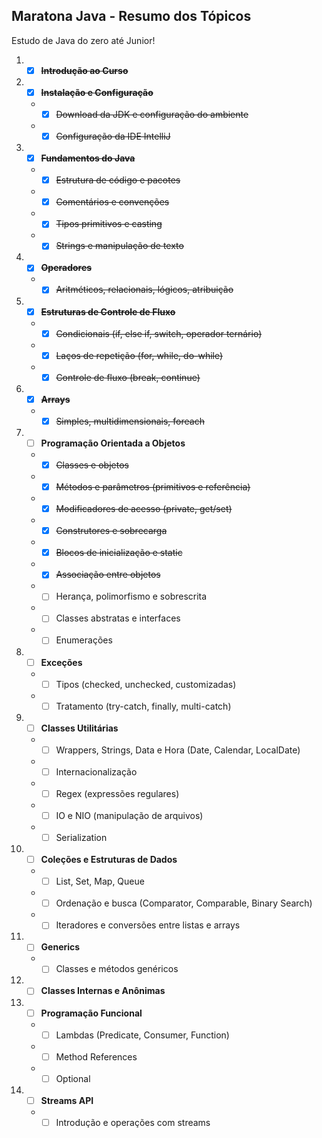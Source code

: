 ## **Maratona Java - Resumo dos Tópicos**

Estudo de Java do zero até Junior!

1. -[x] ~~**Introdução ao Curso**~~
2. -[x] ~~**Instalação e Configuração**~~
    - -[x] ~~Download da JDK e configuração do ambiente~~
    - -[x] ~~Configuração da IDE IntelliJ~~
3. -[x] ~~**Fundamentos do Java**~~
    - -[x] ~~Estrutura de código e pacotes~~
    - -[x] ~~Comentários e convenções~~
    - -[x] ~~Tipos primitivos e casting~~
    - -[x] ~~Strings e manipulação de texto~~
4. -[x] ~~**Operadores**~~
    - -[x] ~~Aritméticos, relacionais, lógicos, atribuição~~
5. -[x] ~~**Estruturas de Controle de Fluxo**~~
    - -[x] ~~Condicionais (if, else if, switch, operador ternário)~~
    - -[x] ~~Laços de repetição (for, while, do-while)~~
    - -[x] ~~Controle de fluxo (break, continue)~~
6. -[x] ~~**Arrays**~~
    - -[x] ~~Simples, multidimensionais, foreach~~
7. -[ ] **Programação Orientada a Objetos**
    - -[x] ~~Classes e objetos~~
    - -[x] ~~Métodos e parâmetros (primitivos e referência)~~
    - -[x] ~~Modificadores de acesso (private, get/set)~~
    - -[x] ~~Construtores e sobrecarga~~
    - -[x] ~~Blocos de inicialização e static~~
    - -[x] ~~Associação entre objetos~~
    - -[ ] Herança, polimorfismo e sobrescrita
    - -[ ] Classes abstratas e interfaces
    - -[ ] Enumerações
8. -[ ] **Exceções**
    - -[ ] Tipos (checked, unchecked, customizadas)
    - -[ ] Tratamento (try-catch, finally, multi-catch)
9. -[ ] **Classes Utilitárias**
    - -[ ] Wrappers, Strings, Data e Hora (Date, Calendar, LocalDate)
    - -[ ] Internacionalização
    - -[ ] Regex (expressões regulares)
    - -[ ] IO e NIO (manipulação de arquivos)
    - -[ ] Serialization
10. -[ ] **Coleções e Estruturas de Dados**
    - -[ ] List, Set, Map, Queue
    - -[ ] Ordenação e busca (Comparator, Comparable, Binary Search)
    - -[ ] Iteradores e conversões entre listas e arrays
11. -[ ] **Generics**
    - -[ ] Classes e métodos genéricos
12. -[ ] **Classes Internas e Anônimas**
13. -[ ] **Programação Funcional**
    - -[ ] Lambdas (Predicate, Consumer, Function)
    - -[ ] Method References
    - -[ ] Optional
14. -[ ] **Streams API**
    - -[ ] Introdução e operações com streams